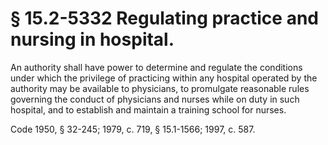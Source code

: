 # § 15.2-5332 Regulating practice and nursing in hospital.

<p>An authority shall have power to determine and regulate the conditions under which the privilege of practicing within any hospital operated by the authority may be available to physicians, to promulgate reasonable rules governing the conduct of physicians and nurses while on duty in such hospital, and to establish and maintain a training school for nurses.</p><p>Code 1950, § 32-245; 1979, c. 719, § 15.1-1566; 1997, c. 587.</p>